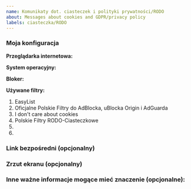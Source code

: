 ```yaml
---
name: Komunikaty dot. ciasteczek i polityki prywatności/RODO
about: Messages about cookies and GDPR/privacy policy
labels: ciasteczka/RODO
---
```


<!--
Dziękujemy za zgłoszenie!
Thanks for reporting!
-->

### Moja konfiguracja <!--My configuration-->
**Przeglądarka internetowa:** <!--Web browser-->

**System operacyjny:** <!--Operating system-->

**Bloker:** <!--Blocker-->

**Używane filtry:** <!--Filter lists-->
1. EasyList
2. Oficjalne Polskie Filtry do AdBlocka, uBlocka Origin i AdGuarda
3. I don't care about cookies
4. Polskie Filtry RODO-Ciasteczkowe
5. 
6. 

### Link bezpośredni (opcjonalny) <!--Direct link (optional)-->
<!--
Wstaw tutaj link bezpośredni do strony, na której występuje element.
Insert here a direct link to the page, where the element occurs.
-->


### Zrzut ekranu (opcjonalny) <!--Screenshot (optional)-->
<!--
Przeciągnij tutaj swój zrzut lub zamieść do niego link.
Drag and drop your screenshot here or place a link to it.
-->


<!--Other important information that may be relevant (optional)-->
### Inne ważne informacje mogące mieć znaczenie (opcjonalne):
<!--
Coś co nie da się opisać wizualnie albo twoja metoda rozwiązania problemu.
Something that cannot be described visually or your method of solving the problem.
-->

